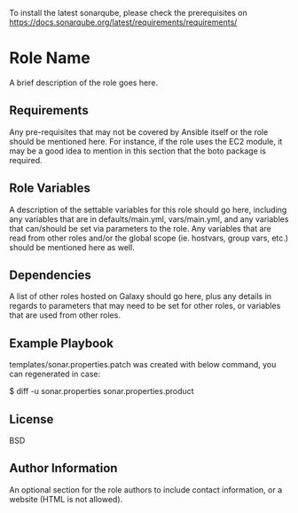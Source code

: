 To install the latest sonarqube, please check the prerequisites on https://docs.sonarqube.org/latest/requirements/requirements/

Role Name
=========

A brief description of the role goes here.

Requirements
------------

Any pre-requisites that may not be covered by Ansible itself or the role should be mentioned here. For instance, if the role uses the EC2 module, it may be a good idea to mention in this section that the boto package is required.

Role Variables
--------------

A description of the settable variables for this role should go here, including any variables that are in defaults/main.yml, vars/main.yml, and any variables that can/should be set via parameters to the role. Any variables that are read from other roles and/or the global scope (ie. hostvars, group vars, etc.) should be mentioned here as well.

Dependencies
------------

A list of other roles hosted on Galaxy should go here, plus any details in regards to parameters that may need to be set for other roles, or variables that are used from other roles.

Example Playbook
----------------


templates/sonar.properties.patch was created with below command, you can regenerated in case:

$  diff -u sonar.properties  sonar.properties.product

License
-------

BSD

Author Information
------------------

An optional section for the role authors to include contact information, or a website (HTML is not allowed).
